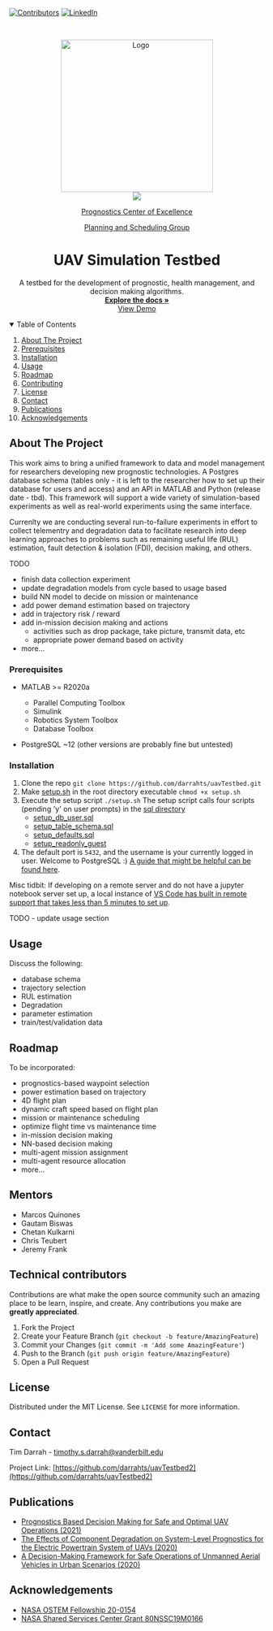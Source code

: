 [![Contributors][contributors-shield]][contributors-url]
[![LinkedIn][linkedin-shield]][linkedin-url]
<!--
[![Forks][forks-shield]][forks-url]
[![Stargazers][stars-shield]][stars-url]
[![Issues][issues-shield]][issues-url]
[![MIT License][license-shield]][license-url]
-->



<!-- PROJECT LOGO -->
<br />
<p align="center">
  <a href="https://lab.vanderbilt.edu/vumacs/">
    <img src="https://whitelabel.2u.com/cdn/v1/vu-eng/logo-1.png" alt="Logo" width=300>
  </a>
  <br />
  <a href="https://ti.arc.nasa.gov/">
    <img src="https://ti.arc.nasa.gov/m/site/img/nasa_header_logo1.gif">
  </a>
  
  <p align="center"><a href="https://ti.arc.nasa.gov/tech/dash/groups/pcoe/">Prognostics Center of Excellence</a></p>
  <p align="center"><a href="https://ti.arc.nasa.gov/tech/asr/groups/planning-and-scheduling/">Planning and Scheduling Group</a></p>

  <h1 align="center">UAV Simulation Testbed</h3>

  <p align="center">
    A testbed for the development of prognostic, health management, and decision making algorithms. 
    <br />
    <a href="https://github.com/darrahts/uavTestbed2"><strong>Explore the docs »</strong></a>
    <br />
    <a href="https://github.com/darrahts/uavTestbed2">View Demo</a>
  </p>
</p>



<!-- TABLE OF CONTENTS -->
<details open="open">
  <summary>Table of Contents</summary>
  <ol>
    <li><a href="#about-the-project">About The Project</a></li>
    <li><a href="#prerequisites">Prerequisites</a></li>
    <li><a href="#installation">Installation</a></li>
    <li><a href="#usage">Usage</a></li>
    <li><a href="#roadmap">Roadmap</a></li>
    <li><a href="#contributing">Contributing</a></li>
    <li><a href="#license">License</a></li>
    <li><a href="#contact">Contact</a></li>
    <li><a href="#publications">Publications</a></li>
    <li><a href="#acknowledgements">Acknowledgements</a></li>
  </ol>
</details>



<!-- ABOUT THE PROJECT -->
## About The Project
This work aims to bring a unified framework to data and model management for researchers developing new prognostic technologies. A Postgres database schema (tables only - it is left to the researcher how to set up their database for users and access) and an API in MATLAB and Python (release date - tbd). This framework will support a wide variety of simulation-based experiments as well as real-world experiments using the same interface.  

Currenlty we are conducting several run-to-failure experiments in effort to collect telementry and degradation data to facilitate research into deep learning approaches to problems such as remaining useful life (RUL) estimation, fault detection & isolation (FDI), decision making, and others.  

TODO
- finish data collection experiment
- update degradation models from cycle based to usage based
- build NN model to decide on mission or maintenance
- add power demand estimation based on trajectory
- add in trajectory risk / reward 
- add in-mission decision making and actions
    - activities such as drop package, take picture, transmit data, etc
    - appropriate power demand based on activity
- more...



### Prerequisites

* MATLAB >= R2020a
    - Parallel Computing Toolbox
    - Simulink
    - Robotics System Toolbox
    - Database Toolbox

* PostgreSQL ~12 (other versions are probably fine but untested)



### Installation

1. Clone the repo
   ```git clone https://github.com/darrahts/uavTestbed.git```
2. Make [setup.sh](https://github.com/darrahts/uavTestbed/blob/main/setup.sh) in the root directory executable 
  ```chmod +x setup.sh```
3. Execute the setup script
  ```./setup.sh```
  The setup script calls four scripts (pending 'y' on user prompts) in the [sql directory](https://github.com/darrahts/uavTestbed/tree/main/sql)
    - [setup_db_user.sql](https://github.com/darrahts/uavTestbed/blob/main/sql/setup_db_user.sql)
    - [setup_table_schema.sql](https://github.com/darrahts/uavTestbed/blob/main/sql/setup_table_schema.sql)
    - [setup_defaults.sql](https://github.com/darrahts/uavTestbed/blob/main/sql/setup_defaults.sql)
    - [setup_readonly_guest](https://github.com/darrahts/uavTestbed/blob/main/sql/setup_readonly_guest.sql)
4. The default port is ```5432```, and the username is your currently logged in user. Welcome to PostgreSQL :) <a href="https://blog.logrocket.com/setting-up-a-remote-postgres-database-server-on-ubuntu-18-04/"> A guide that might be helpful can be found here</a>.


Misc tidbit: If developing on a remote server and do not have a jupyter notebook server set up, a local instance of [VS Code has built in remote support that takes less than 5 minutes to set up](https://code.visualstudio.com/docs/remote/ssh).

TODO - update usage section
## Usage





Discuss the following: 
- database schema
- trajectory selection
- RUL estimation
- Degradation
- parameter estimation
- train/test/validation data

<!-- ROADMAP -->
## Roadmap

To be incorporated:  

* prognostics-based waypoint selection
* power estimation based on trajectory
* 4D flight plan
* dynamic craft speed based on flight plan
* mission or maintenance scheduling
* optimize flight time vs maintenance time
* in-mission decision making
* NN-based decision making
* multi-agent mission assignment
* multi-agent resource allocation 
* more...

<!-- CONTRIBUTING -->
## Mentors 
- Marcos Quinones  
- Gautam Biswas  
- Chetan Kulkarni  
- Chris Teubert  
- Jeremy Frank  

## Technical contributors
  

Contributions are what make the open source community such an amazing place to be learn, inspire, and create. Any contributions you make are **greatly appreciated**.

1. Fork the Project
2. Create your Feature Branch (`git checkout -b feature/AmazingFeature`)
3. Commit your Changes (`git commit -m 'Add some AmazingFeature'`)
4. Push to the Branch (`git push origin feature/AmazingFeature`)
5. Open a Pull Request


<!-- LICENSE -->
## License

Distributed under the MIT License. See `LICENSE` for more information.



<!-- CONTACT -->
## Contact

Tim Darrah - timothy.s.darrah@vanderbilt.edu

Project Link: [https://github.com/darrahts/uavTestbed2](https://github.com/darrahts/uavTestbed2)

<!-- PUBLICATIONS -->
## Publications
* [Prognostics Based Decision Making for Safe and Optimal UAV Operations (2021)](https://arc.aiaa.org/doi/abs/10.2514/6.2021-0394)
* [The Effects of Component Degradation on System-Level Prognostics for the Electric Powertrain System of UAVs (2020)](https://arc.aiaa.org/doi/abs/10.2514/6.2020-1626)
* [A Decision-Making Framework for Safe Operations of Unmanned Aerial Vehicles in Urban Scenarios (2020)](https://phmpapers.org/index.php/phmconf/article/view/1190)



<!-- ACKNOWLEDGEMENTS -->
## Acknowledgements
* [NASA OSTEM Fellowship 20-0154](https://www.nasa.gov/stem/fellowships-scholarships/index.html)
* [NASA Shared Services Center Grant 80NSSC19M0166](https://www.nasa.gov/centers/nssc)

<!-- MARKDOWN LINKS & IMAGES -->
[contributors-shield]: https://img.shields.io/github/contributors/darrahts/uavtestbed2.svg?style=for-the-badge
[contributors-url]: https://github.com/darrahts/uavTestbed2/graphs/contributors

[linkedin-shield]: https://img.shields.io/badge/-LinkedIn-black.svg?style=for-the-badge&logo=linkedin&colorB=555
[linkedin-url]: https://www.linkedin.com/in/timothydarrah/
[product-screenshot]: images/screenshot.png
